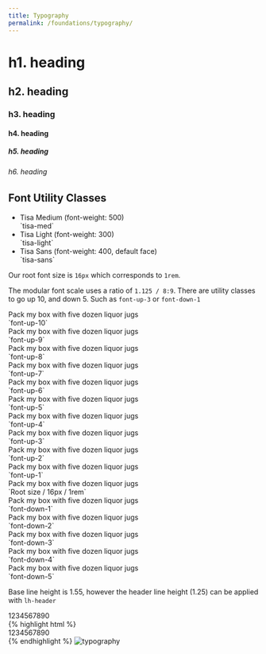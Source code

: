 ```yaml
---
title: Typography
permalink: /foundations/typography/
---
```


<h1>h1. heading</h1>
<h2>h2. heading</h2>
<h3>h3. heading</h3>
<h4>h4. heading</h4>
<h5>h5. heading</h5>
<h6>h6. heading</h6>

<div class="mt-5"></div>

## Font Utility Classes
- <div class="tisa-med font-up-4">Tisa Medium (font-weight: 500)</div> `tisa-med`
- <div class="tisa-light font-up-4">Tisa Light (font-weight: 300)</div> `tisa-light`
- <div class="tisa-sans font-up-4">Tisa Sans (font-weight: 400, default face)</div> `tisa-sans`

<div class="mt-5"></div>

Our root font size is `16px` which corresponds to `1rem`.

The modular font scale uses a ratio of `1.125 / 8:9`. There are utility classes to go up 10, and down 5. Such as `font-up-3` or `font-down-1`

<div class="font-up-10">Pack my box with five dozen liquor jugs</div>
`font-up-10`
<div class="font-up-9">Pack my box with five dozen liquor jugs</div>
`font-up-9`
<div class="font-up-8">Pack my box with five dozen liquor jugs</div>
`font-up-8`
<div class="font-up-7">Pack my box with five dozen liquor jugs</div>
`font-up-7`
<div class="font-up-6">Pack my box with five dozen liquor jugs</div>
`font-up-6`
<div class="font-up-5">Pack my box with five dozen liquor jugs</div>
`font-up-5`
<div class="font-up-4">Pack my box with five dozen liquor jugs</div>
`font-up-4`
<div class="font-up-3">Pack my box with five dozen liquor jugs</div>
`font-up-3`
<div class="font-up-2">Pack my box with five dozen liquor jugs</div>
`font-up-2`
<div class="font-up-1">Pack my box with five dozen liquor jugs</div>
`font-up-1`
<div>Pack my box with five dozen liquor jugs</div>
`Root size / 16px / 1rem`
<div class="font-down-1">Pack my box with five dozen liquor jugs</div>
`font-down-1`
<div class="font-down-2">Pack my box with five dozen liquor jugs</div>
`font-down-2`
<div class="font-down-3">Pack my box with five dozen liquor jugs</div>
`font-down-3`
<div class="font-down-4">Pack my box with five dozen liquor jugs</div>
`font-down-4`
<div class="font-down-5">Pack my box with five dozen liquor jugs</div>
`font-down-5`

<div class="mt-5"></div>

Base line height is 1.55, however the header line height (1.25) can be applied with `lh-header`

<div class="font-up-4 lh-header">1234567890</div>
{% highlight html %}
<div class="font-up-4 lh-header">1234567890</div>
{% endhighlight %}

<img src="https://s3.amazonaws.com/theknot.com/union/tk-typography_2x-min.jpg" alt="typography" class="img-fluid">
